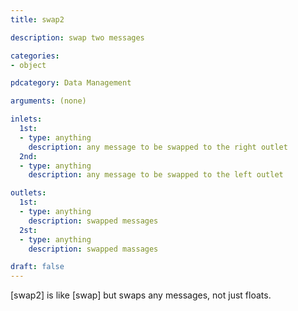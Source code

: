 ```yaml
---
title: swap2

description: swap two messages

categories:
- object

pdcategory: Data Management 

arguments: (none)

inlets:
  1st:
  - type: anything
    description: any message to be swapped to the right outlet
  2nd:
  - type: anything
    description: any message to be swapped to the left outlet

outlets:
  1st:
  - type: anything
    description: swapped messages
  2st:
  - type: anything
    description: swapped massages

draft: false
---
```


[swap2] is like [swap] but swaps any messages, not just floats.
